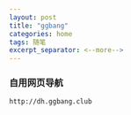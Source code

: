 ```yaml
---
layout: post
title: "ggbang"
categories: home
tags: 随笔
excerpt_separator: <--more-->
---
```


### 自用网页导航
`http://dh.ggbang.club`
